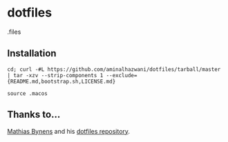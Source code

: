 # dotfiles

.files

## Installation

```
cd; curl -#L https://github.com/aminalhazwani/dotfiles/tarball/master | tar -xzv --strip-components 1 --exclude={README.md,bootstrap.sh,LICENSE.md}
```

```
source .macos
```

## Thanks to...

[Mathias Bynens](https://mathiasbynens.be/) and his [dotfiles repository](https://github.com/mathiasbynens/dotfiles).
